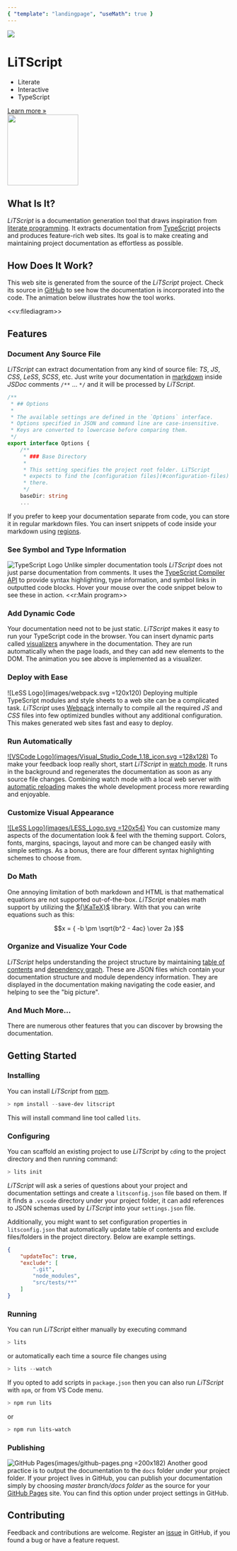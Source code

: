 ```yaml
---
{ "template": "landingpage", "useMath": true }
---
```

<div class="main-title">
<img src="images/bulb.svg" />
<div class="main-title-text">

# LiTScript

* Literate 
* Interactive 
* TypeScript 

</div>
<a href="introduction.html">Learn more »</a>
</div>

<div class="info-area">
<div class="info-boxes">

<div class="info-box">
<a href="https://en.wikipedia.org/wiki/Donald_Knuth">
    <img src="images/knuth-tshirt-show.jpg" style="width: 160px;" />
</a>

## What Is It?

_LiTScript_ is a documentation generation tool that draws inspiration
from [literate programming][]. It extracts documentation from [TypeScript][] 
projects and produces feature-rich web sites. Its goal is to make creating
and maintaining project documentation as effortless as possible.

</div>
<div class="info-box">

## How Does It Work?

This web site is generated from the source of the _LiTScript_ project. Check
its source in [GitHub][] to see how the documentation is incorporated into
the code. The animation below illustrates how the tool works.

<<v:filediagram>>

</div>
<div class="info-box">

## Features

### Document Any Source File

_LiTScript_ can extract documentation from any kind of source file: _TS_, _JS_, 
_CSS_, _LeSS_, _SCSS_, etc. Just write your documentation in [markdown][] inside 
_JSDoc_ comments `/**` ... `*/` and it will be processed by _LiTScript_.

``` ts
/**
 * ## Options
 * 
 * The available settings are defined in the `Options` interface. 
 * Options specified in JSON and command line are case-insensitive. 
 * Keys are converted to lowercase before comparing them.
 */
export interface Options {
    /**
     * ### Base Directory
     * 
     * This setting specifies the project root folder. LiTScript 
     * expects to find the [configuration files](#configuration-files) 
     * there.
     */
    baseDir: string
    ...
```

If you prefer to keep your documentation separate from code, you can store it 
in regular markdown files. You can insert snippets of code inside your markdown 
using [regions][]. 

### See Symbol and Type Information

![TypeScript Logo](images/typescriptlang-icon.svg)
Unlike simpler documentation tools _LiTScript_ does not just parse documentation 
from comments. It uses the [TypeScript Compiler API][] to provide syntax 
highlighting, type information, and symbol links in outputted code blocks. 
Hover your mouse over the code snippet below to see these in action. 
<<r:Main program>>

### Add Dynamic Code

Your documentation need not to be just static. _LiTScript_ makes it easy
to run your TypeScript code in the browser. You can insert dynamic parts called
[visualizers][] anywhere in the documentation. They are run automatically when 
the page loads, and they can add new elements to the DOM. The animation you see 
above is implemented as a visualizer.


### Deploy with Ease

![LeSS Logo](images/webpack.svg =120x120)
Deploying multiple TypeScript modules and style sheets to a web site can be a 
complicated task. _LiTScript_ uses [Webpack][] internally to compile all the 
required _JS_ and _CSS_ files into few optimized bundles without any 
additional configuration. This makes generated web sites fast and easy to 
deploy.

### Run Automatically

[![VSCode Logo](images/Visual_Studio_Code_1.18_icon.svg =128x128)][VSCode]
To make your feedback loop really short, start _LiTScript_ in [watch mode][]. 
It runs in the background and regenerates the documentation as soon as any 
source file changes. Combining watch mode with a local web server with 
[automatic reloading][] makes the whole development process more rewarding and 
enjoyable.   

### Customize Visual Appearance

[![LeSS Logo](images/LESS_Logo.svg =120x54)][LeSS]
You can customize many aspects of the documentation look & feel with the theming 
support. Colors, fonts, margins, spacings, layout and more can be changed easily
with simple settings. As a bonus, there are four different syntax highlighting
schemes to choose from.

### Do Math

One annoying limitation of both markdown and HTML is that mathematical equations 
are not supported out-of-the-box. _LiTScript_ enables math support by utilizing 
the [${\KaTeX}$][KaTeX] library. With that you can write equations such as this:

$$x = { -b \pm \sqrt{b^2 - 4ac} \over 2a }$$

### Organize and Visualize Your Code

_LiTScript_ helps understanding the project structure by maintaining 
[table of contents][] and [dependency graph][]. These are JSON files which
contain your documentation structure and module dependency information. They
are displayed in the documentation making navigating the code easier, and 
helping to see the "big picture".

### And Much More...

There are numerous other features that you can discover by browsing the 
documentation. 

</div>
<div class="info-box">

## Getting Started

### Installing

You can install _LiTScript_ from [npm][].
```powershell
> npm install --save-dev litscript
```
This will install command line tool called `lits`. 

### Configuring

You can scaffold an existing project to use _LiTScript_ by `cd`ing to the 
project directory and then running command:
```powershell
> lits init
```
_LiTScript_ will ask a series of questions about your project and documentation
settings and create a `litsconfig.json` file based on them. If it finds a 
`.vscode` directory under your project folder, it can add references to JSON
schemas used by _LiTScript_ into your `settings.json` file.

Additionally, you might want to set configuration properties in 
`litsconfig.json` that automatically update table of contents and exclude 
files/folders in the project directory. Below are example settings.
```json
{
    "updateToc": true,
    "exclude": [
        ".git",
        "node_modules",
        "src/tests/**"
    ]
}
```

### Running

You can run _LiTScript_ either manually by executing command
```powershell
> lits
```
or automatically each time a source file changes using
```powershell
> lits --watch
```
If you opted to add scripts in `package.json` then you can also run _LiTScript_
with `npm`, or from VS Code menu.

```powershell
> npm run lits
```
or
```powershell
> npm run lits-watch
```

### Publishing

![GitHub Pages](images/github-pages.png =200x182)
Another good practice is to output the documentation to the `docs` folder under
your project folder. If your project lives in GitHub, you can publish your
documentation simply by choosing _master branch/docs folder_ as the source for 
your [GitHub Pages][] site. You can find this option under project settings in 
GitHub.

</div>
<div class="info-box">

## Contributing

Feedback and contributions are welcome. Register an [issue][] in GitHub, if
you found a bug or have a feature request.
</div>
</div>

<div class="info-menu">
</div>
</div>

[literate programming]: https://en.wikipedia.org/wiki/Literate_programming
[TypeScript]: http://www.typescriptlang.org
[markdown]: https://commonmark.org/
[wiki]: https://guides.github.com/features/wikis/
[GitHub]: https://github.com/johtela/litscript
[TypeScript Compiler API]: https://github.com/microsoft/TypeScript/wiki/Using-the-Compiler-API
[regions]: src/region.html
[visualizers]: src/visualizer.html
[Webpack]: https://webpack.js.org/
[VSCode]: https://code.visualstudio.com/
[watch mode]: src/config.html#watch-mode
[automatic reloading]: https://marketplace.visualstudio.com/items?itemName=ritwickdey.LiveServer
[LeSS]: http://lesscss.org/
[KaTeX]: https://katex.org/
[table of contents]: src/config.html#toc-file
[dependency graph]: src/dependency-graph.html
[npm]: https://npmjs.com
[GitHub Pages]: https://pages.github.com/
[issue]: https://github.com/johtela/litscript/issues